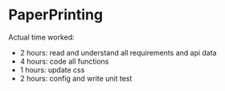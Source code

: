 # PaperPrinting
Actual time worked: 
- 2 hours: read and understand all requirements and api data
- 4 hours: code all functions
- 1 hours: update css
- 2 hours: config and write unit test
